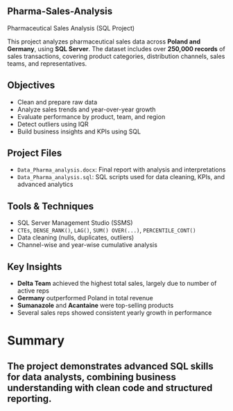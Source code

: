 ## Pharma-Sales-Analysis
Pharmaceutical Sales Analysis (SQL Project)

This project analyzes pharmaceutical sales data across **Poland and Germany**, using **SQL Server**. The dataset includes over **250,000 records** of sales transactions, covering product categories, distribution channels, sales teams, and representatives.

## Objectives
- Clean and prepare raw data
- Analyze sales trends and year-over-year growth
- Evaluate performance by product, team, and region
- Detect outliers using IQR
- Build business insights and KPIs using SQL

## Project Files
- `Data_Pharma_analysis.docx`: Final report with analysis and interpretations
- `Data_Pharma_analysis.sql`: SQL scripts used for data cleaning, KPIs, and advanced analytics

## Tools & Techniques
- SQL Server Management Studio (SSMS)
- `CTEs`, `DENSE_RANK()`, `LAG()`, `SUM() OVER(...)`, `PERCENTILE_CONT()`
- Data cleaning (nulls, duplicates, outliers)
- Channel-wise and year-wise cumulative analysis

## Key Insights
- **Delta Team** achieved the highest total sales, largely due to number of active reps
- **Germany** outperformed Poland in total revenue
- **Sumanazole** and **Acantaine** were top-selling products
- Several sales reps showed consistent yearly growth in performance

# Summary
The project demonstrates advanced SQL skills for data analysts, combining business understanding with clean code and structured reporting.
---
